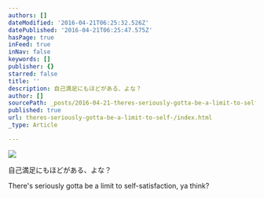 ```yaml
---
authors: []
dateModified: '2016-04-21T06:25:32.526Z'
datePublished: '2016-04-21T06:25:47.575Z'
hasPage: true
inFeed: true
inNav: false
keywords: []
publisher: {}
starred: false
title: ''
description: 自己満足にもほどがある、よな？
author: []
sourcePath: _posts/2016-04-21-theres-seriously-gotta-be-a-limit-to-self-.md
published: true
url: theres-seriously-gotta-be-a-limit-to-self-/index.html
_type: Article

---
```

![](https://the-grid-user-content.s3-us-west-2.amazonaws.com/d94d1abb-5aef-46b0-8309-63b84fafa090.png)

自己満足にもほどがある、よな？

There's seriously gotta be a limit to self-satisfaction, ya think?